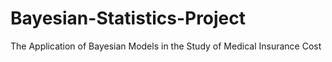 # Bayesian-Statistics-Project
The Application of Bayesian Models in the Study of Medical Insurance Cost
